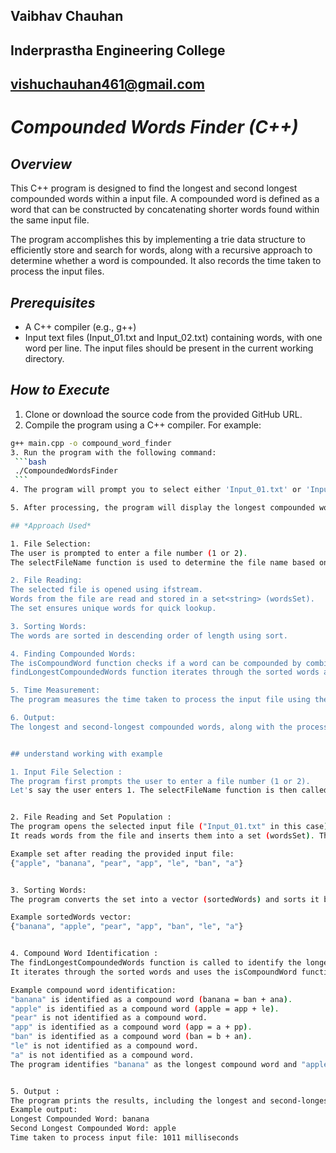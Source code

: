 ## Vaibhav Chauhan
## Inderprastha Engineering College 
## vishuchauhan461@gmail.com 

# ***Compounded Words Finder (C++)***

## *Overview*
This C++ program is designed to find the longest and second longest compounded words within a input file. A compounded word is defined as a word that can be constructed by concatenating shorter words found within the same input file.

The program accomplishes this by implementing a trie data structure to efficiently store and search for words, along with a recursive approach to determine whether a word is compounded. It also records the time taken to process the input files.

## *Prerequisites*
- A C++ compiler (e.g., g++)
- Input text files (Input_01.txt and Input_02.txt) containing  words, with one word per line. The input files should be present in the current working directory.

## *How to Execute*
1. Clone or download the source code from the provided GitHub URL.
2.  Compile the program using a C++ compiler. For example:
   ```bash
   g++ main.cpp -o compound_word_finder
3. Run the program with the following command:
    ```bash
    ./CompoundedWordsFinder
    ```
4. The program will prompt you to select either 'Input_01.txt' or 'Input_02.txt' for processing. Follow the on-screen instructions to make your selection.

5. After processing, the program will display the longest compounded word, the second longest compounded word, and the time taken to process the input file.

## *Approach Used*

1. File Selection:
The user is prompted to enter a file number (1 or 2).
The selectFileName function is used to determine the file name based on the user's input.

2. File Reading:
The selected file is opened using ifstream.
Words from the file are read and stored in a set<string> (wordsSet).
The set ensures unique words for quick lookup.

3. Sorting Words:
The words are sorted in descending order of length using sort.

4. Finding Compounded Words:
The isCompoundWord function checks if a word can be compounded by combining shorter words in the set.
findLongestCompoundedWords function iterates through the sorted words and finds the longest and second-longest compounded words using the isCompoundWord function.

5. Time Measurement:
The program measures the time taken to process the input file using the clock() function and shows it in console.

6. Output:
The longest and second-longest compounded words, along with the processing time, are printed to the console.


## understand working with example

1. Input File Selection : 
The program first prompts the user to enter a file number (1 or 2).
Let's say the user enters 1. The selectFileName function is then called with fileNumber = 1, and it returns "Input_01.txt" as the selected file name.


2. File Reading and Set Population : 
The program opens the selected input file ("Input_01.txt" in this case).
It reads words from the file and inserts them into a set (wordsSet). The set automatically ensures that each word is unique.

Example set after reading the provided input file:
{"apple", "banana", "pear", "app", "le", "ban", "a"}


3. Sorting Words: 
The program converts the set into a vector (sortedWords) and sorts it based on word length in descending order.

Example sortedWords vector:
{"banana", "apple", "pear", "app", "ban", "le", "a"}


4. Compound Word Identification : 
The findLongestCompoundedWords function is called to identify the longest and second-longest compound words.
It iterates through the sorted words and uses the isCompoundWord function to check if each word is a compound word.

Example compound word identification:
"banana" is identified as a compound word (banana = ban + ana).
"apple" is identified as a compound word (apple = app + le).
"pear" is not identified as a compound word.
"app" is identified as a compound word (app = a + pp).
"ban" is identified as a compound word (ban = b + an).
"le" is not identified as a compound word.
"a" is not identified as a compound word.
The program identifies "banana" as the longest compound word and "apple" as the second-longest compound word.


5. Output : 
The program prints the results, including the longest and second-longest compound words, and the time taken to process the input file.
Example output:
Longest Compounded Word: banana
Second Longest Compounded Word: apple
Time taken to process input file: 1011 milliseconds



